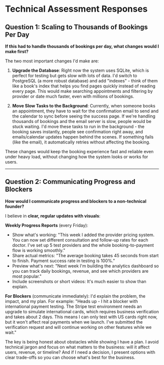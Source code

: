 # Technical Assessment Responses

## Question 1: Scaling to Thousands of Bookings Per Day

**If this had to handle thousands of bookings per day, what changes would I make first?**

The two most important changes I'd make are:

1. **Upgrade the Database**: Right now the system uses SQLite, which is perfect for testing but gets slow with lots of data. I'd switch to PostgreSQL (a more robust database) and add "indexes" - think of them like a book's index that helps you find pages quickly instead of reading every page. This would make searching appointments and filtering by provider or date much faster, even with millions of bookings.

2. **Move Slow Tasks to the Background**: Currently, when someone books an appointment, they have to wait for the confirmation email to send and the calendar to sync before seeing the success page. If we're handling thousands of bookings and the email server is slow, people would be stuck waiting. I'd move these tasks to run in the background - the booking saves instantly, people see confirmation right away, and emails/calendar updates happen behind the scenes. If something fails (like the email), it automatically retries without affecting the booking.

These changes would keep the booking experience fast and reliable even under heavy load, without changing how the system looks or works for users.

---

## Question 2: Communicating Progress and Blockers

**How would I communicate progress and blockers to a non-technical founder?**

I believe in **clear, regular updates with visuals**:

**Weekly Progress Reports** (every Friday):
- Show what's working: "This week I added the provider pricing system. You can now set different consultation and follow-up rates for each doctor. I've set up 5 test providers and the whole booking-to-payment flow is working smoothly."
- Share actual metrics: "The average booking takes 45 seconds from start to finish. Payment success rate in testing is 100%."
- Preview what's next: "Next week I'm building the analytics dashboard so you can track daily bookings, revenue, and see which providers are most popular."
- Include screenshots or short videos: It's much easier to show than explain.

**For Blockers** (communicate immediately):
I'd explain the problem, the impact, and my plan. For example: "Heads up - I hit a blocker with international payment testing. The Stripe test environment needs an upgrade to simulate international cards, which requires business verification and takes about 2 days. This means I can only test with US cards right now, but it won't affect real payments when we launch. I've submitted the verification request and will continue working on other features while we wait."

The key is being honest about obstacles while showing I have a plan. I avoid technical jargon and focus on what matters to the business: will it affect users, revenue, or timeline? And if I need a decision, I present options with clear trade-offs so you can choose what's best for the business.


